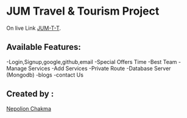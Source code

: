 # JUM Travel & Tourism Project

On live Link [JUM-T-T](https://jum-t-t.netlify.app/).

## Available Features:
-Login,Signup,google,github,email
-Special Offers Time
-Best Team
-Manage Services 
-Add Services
-Private Route
-Database Server (Mongodb)
-blogs
-contact Us

## Created by :

[Nepolion Chakma](https://www.facebook.com/nepockma2)